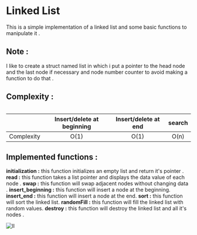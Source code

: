 
# Linked List
This is a simple implementation of a linked list and some basic functions to manipulate it .

## Note :
I like to create a struct named list in which i put a pointer to the head node and the last node if necessary and node number counter to avoid making a function to do that .

## Complexity : 
```
```
|               | Insert/delete at beginning | Insert/delete at end | search
| ------------- | :-------------: | :-------------: | :-------------: |
| Complexity  |     O(1)        | O(1) | O(n)

## Implemented functions :

<strong>initialization :</strong> this function initializes an empty list and return it's pointer .
<strong>read :</strong> this function takes a list pointer and displays the data value of each node  .
<strong>swap :</strong> this function will swap adjacent nodes without changing data .
<strong>insert_beginning :</strong> this function will insert a node at the beginning.
<strong>insert_end :</strong> this function will insert a node at the end.
<strong>sort :</strong> this function will sort the linked list.
<strong>randomFill :</strong> this function will fill the linked list with random values.
<strong>destroy :</strong> this function will destroy the linked list and all it's nodes .

![ll](https://drive.google.com/uc?export=view&id=1oxzsL4F9bDJJfIs-tTP2Ml6l1YuCNcEf)
